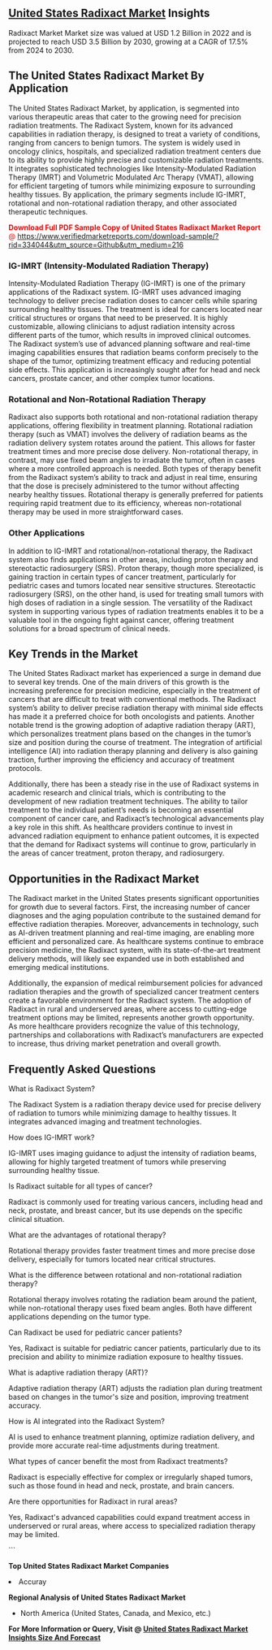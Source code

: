 <h2><a href="https://www.verifiedmarketreports.com/download-sample/?rid=334044&amp;utm_source=Github&amp;utm_medium=216" target="_blank">United States Radixact Market</a> Insights</h2><p>Radixact Market Market size was valued at USD 1.2 Billion in 2022 and is projected to reach USD 3.5 Billion by 2030, growing at a CAGR of 17.5% from 2024 to 2030.</p><p><h2>The United States Radixact Market By Application</h2><p>The United States Radixact Market, by application, is segmented into various therapeutic areas that cater to the growing need for precision radiation treatments. The Radixact System, known for its advanced capabilities in radiation therapy, is designed to treat a variety of conditions, ranging from cancers to benign tumors. The system is widely used in oncology clinics, hospitals, and specialized radiation treatment centers due to its ability to provide highly precise and customizable radiation treatments. It integrates sophisticated technologies like Intensity-Modulated Radiation Therapy (IMRT) and Volumetric Modulated Arc Therapy (VMAT), allowing for efficient targeting of tumors while minimizing exposure to surrounding healthy tissues. By application, the primary segments include IG-IMRT, rotational and non-rotational radiation therapy, and other associated therapeutic techniques.<p><span class=""><span style="color: #ff0000;"><strong>Download Full PDF Sample Copy of United States Radixact Market Report</strong> @ </span><a href="https://www.verifiedmarketreports.com/download-sample/?rid=334044&amp;utm_source=Github&amp;utm_medium=216" target="_blank">https://www.verifiedmarketreports.com/download-sample/?rid=334044&amp;utm_source=Github&amp;utm_medium=216</a></span></p><h3>IG-IMRT (Intensity-Modulated Radiation Therapy)</h3><p>Intensity-Modulated Radiation Therapy (IG-IMRT) is one of the primary applications of the Radixact system. IG-IMRT uses advanced imaging technology to deliver precise radiation doses to cancer cells while sparing surrounding healthy tissues. The treatment is ideal for cancers located near critical structures or organs that need to be preserved. It is highly customizable, allowing clinicians to adjust radiation intensity across different parts of the tumor, which results in improved clinical outcomes. The Radixact system’s use of advanced planning software and real-time imaging capabilities ensures that radiation beams conform precisely to the shape of the tumor, optimizing treatment efficacy and reducing potential side effects. This application is increasingly sought after for head and neck cancers, prostate cancer, and other complex tumor locations.</p><h3>Rotational and Non-Rotational Radiation Therapy</h3><p>Radixact also supports both rotational and non-rotational radiation therapy applications, offering flexibility in treatment planning. Rotational radiation therapy (such as VMAT) involves the delivery of radiation beams as the radiation delivery system rotates around the patient. This allows for faster treatment times and more precise dose delivery. Non-rotational therapy, in contrast, may use fixed beam angles to irradiate the tumor, often in cases where a more controlled approach is needed. Both types of therapy benefit from the Radixact system’s ability to track and adjust in real time, ensuring that the dose is precisely administered to the tumor without affecting nearby healthy tissues. Rotational therapy is generally preferred for patients requiring rapid treatment due to its efficiency, whereas non-rotational therapy may be used in more straightforward cases.</p><h3>Other Applications</h3><p>In addition to IG-IMRT and rotational/non-rotational therapy, the Radixact system also finds applications in other areas, including proton therapy and stereotactic radiosurgery (SRS). Proton therapy, though more specialized, is gaining traction in certain types of cancer treatment, particularly for pediatric cases and tumors located near sensitive structures. Stereotactic radiosurgery (SRS), on the other hand, is used for treating small tumors with high doses of radiation in a single session. The versatility of the Radixact system in supporting various types of radiation treatments enables it to be a valuable tool in the ongoing fight against cancer, offering treatment solutions for a broad spectrum of clinical needs.</p><h2>Key Trends in the Market</h2><p>The United States Radixact market has experienced a surge in demand due to several key trends. One of the main drivers of this growth is the increasing preference for precision medicine, especially in the treatment of cancers that are difficult to treat with conventional methods. The Radixact system’s ability to deliver precise radiation therapy with minimal side effects has made it a preferred choice for both oncologists and patients. Another notable trend is the growing adoption of adaptive radiation therapy (ART), which personalizes treatment plans based on the changes in the tumor’s size and position during the course of treatment. The integration of artificial intelligence (AI) into radiation therapy planning and delivery is also gaining traction, further improving the efficiency and accuracy of treatment protocols.</p><p>Additionally, there has been a steady rise in the use of Radixact systems in academic research and clinical trials, which is contributing to the development of new radiation treatment techniques. The ability to tailor treatment to the individual patient’s needs is becoming an essential component of cancer care, and Radixact’s technological advancements play a key role in this shift. As healthcare providers continue to invest in advanced radiation equipment to enhance patient outcomes, it is expected that the demand for Radixact systems will continue to grow, particularly in the areas of cancer treatment, proton therapy, and radiosurgery.</p><h2>Opportunities in the Radixact Market</h2><p>The Radixact market in the United States presents significant opportunities for growth due to several factors. First, the increasing number of cancer diagnoses and the aging population contribute to the sustained demand for effective radiation therapies. Moreover, advancements in technology, such as AI-driven treatment planning and real-time imaging, are enabling more efficient and personalized care. As healthcare systems continue to embrace precision medicine, the Radixact system, with its state-of-the-art treatment delivery methods, will likely see expanded use in both established and emerging medical institutions.</p><p>Additionally, the expansion of medical reimbursement policies for advanced radiation therapies and the growth of specialized cancer treatment centers create a favorable environment for the Radixact system. The adoption of Radixact in rural and underserved areas, where access to cutting-edge treatment options may be limited, represents another growth opportunity. As more healthcare providers recognize the value of this technology, partnerships and collaborations with Radixact’s manufacturers are expected to increase, thus driving market penetration and overall growth.</p><h2>Frequently Asked Questions</h2><p>What is Radixact System?</p><p>The Radixact System is a radiation therapy device used for precise delivery of radiation to tumors while minimizing damage to healthy tissues. It integrates advanced imaging and treatment technologies.</p><p>How does IG-IMRT work?</p><p>IG-IMRT uses imaging guidance to adjust the intensity of radiation beams, allowing for highly targeted treatment of tumors while preserving surrounding healthy tissue.</p><p>Is Radixact suitable for all types of cancer?</p><p>Radixact is commonly used for treating various cancers, including head and neck, prostate, and breast cancer, but its use depends on the specific clinical situation.</p><p>What are the advantages of rotational therapy?</p><p>Rotational therapy provides faster treatment times and more precise dose delivery, especially for tumors located near critical structures.</p><p>What is the difference between rotational and non-rotational radiation therapy?</p><p>Rotational therapy involves rotating the radiation beam around the patient, while non-rotational therapy uses fixed beam angles. Both have different applications depending on the tumor type.</p><p>Can Radixact be used for pediatric cancer patients?</p><p>Yes, Radixact is suitable for pediatric cancer patients, particularly due to its precision and ability to minimize radiation exposure to healthy tissues.</p><p>What is adaptive radiation therapy (ART)?</p><p>Adaptive radiation therapy (ART) adjusts the radiation plan during treatment based on changes in the tumor's size and position, improving treatment accuracy.</p><p>How is AI integrated into the Radixact System?</p><p>AI is used to enhance treatment planning, optimize radiation delivery, and provide more accurate real-time adjustments during treatment.</p><p>What types of cancer benefit the most from Radixact treatments?</p><p>Radixact is especially effective for complex or irregularly shaped tumors, such as those found in head and neck, prostate, and brain cancers.</p><p>Are there opportunities for Radixact in rural areas?</p><p>Yes, Radixact's advanced capabilities could expand treatment access in underserved or rural areas, where access to specialized radiation therapy may be limited.</p>```</p><p><strong>Top United States Radixact Market Companies</strong></p><div data-test-id=""><p><li>Accuray</li></p><div><strong>Regional Analysis of&nbsp;United States Radixact Market</strong></div><ul><li dir="ltr"><p dir="ltr">North America&nbsp;(United States, Canada, and Mexico, etc.)</p></li></ul><p><strong>For More Information or Query, Visit @&nbsp;</strong><strong><a href="https://www.verifiedmarketreports.com/product/radixact-market/?utm_source=Github&amp;utm_medium=216" target="_blank">United States Radixact Market Insights Size And Forecast</a></strong></p></div>
